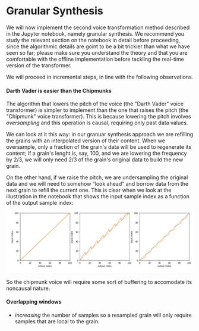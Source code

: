 # Granular Synthesis

We will now implement the second voice transformation method described in the Jupyter notebook, namely granular synthesis. We recommend you study the relevant section on the notebook in detail before proceeding, since the algorithmic details are goint to be a bit trickier than what we have seen so far; please make sure you understand the theory and that you are comfortable with the offline implementation before tackling the real-time version of the transformer. 

We will proceed in incremental steps, in line with the following observations.

#### Darth Vader is easier than the Chipmunks

The algorithm that lowers the pitch of the voice \(the "Darth Vader" voice transformer\) is simpler to implement  than the one that raises the pitch \(the "Chipmunk" voice transformer\). This is because lowering the pitch involves _oversampling_ and this operation is causal,  requiring only past data values. 

We can look at it this way: in our granuar synthesis approach we are refilling the grains with an interpolated version of their content. When we oversample, only a fraction of the grain's data will be used to regenerate its content; if a grain's lenght is, say, 100, and we are lowering the frequency by 2/3, we will only need 2/3 of the grain's original data to build the new grain. 

On the other hand, if we raise the pitch, we are undersampling the original data and we will need to somehow "look ahead" and borrow data from the next grain to refill the current one. This is clear when we look at the illustration in the notebook that shows the input sample index as a function of the output sample index:

![input index vs output index for a\) the passthrough, b\) the Chipmun, c\) Darth Vade](../../.gitbook/assets/granular.jpg)

So the chipmunk voice will require some sort of buffering to accomodate its noncausal nature.

#### Overlapping windows 

* _increasing_ the number of samples so a resampled grain will only require samples that are local to the grain. 



